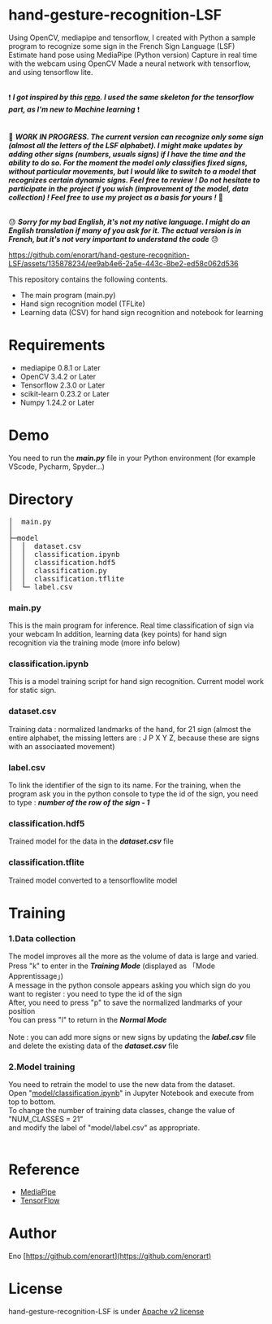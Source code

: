 # hand-gesture-recognition-LSF
Using OpenCV, mediapipe and tensorflow, I created with Python a sample program to recognize some sign in the French Sign Language (LSF)
Estimate hand pose using MediaPipe (Python version)
Capture in real time with the webcam using OpenCV
Made a neural network with tensorflow, and using tensorflow lite.

<br> ❗ _️**I got inspired by this [repo](https://github.com/Kazuhito00/hand-gesture-recognition-using-mediapipe). I used the same skeleton for the tensorflow part, as I'm new to Machine learning**_ ❗ <br>

<br> 🚧 _️**WORK IN PROGRESS. The current version can recognize only some sign (almost all the letters of the LSF alphabet). I might make updates by adding other signs (numbers, usuals signs) if I have the time and the ability to do so. For the moment the model only classifies fixed signs, without particular movements, but I would like to switch to a model that recognizes certain dynamic signs. Feel free to review ! Do not hesitate to participate in the project if you wish (improvement of the model, data collection) ! Feel free to use my project as a basis for yours !**_ 🚧 <br>

<br> 😓 _️**Sorry for my bad English, it's not my native language. I might do an English translation if many of you ask for it. The actual version is in French, but it's not very important to understand the code**_ 😓 <br>

https://github.com/enorart/hand-gesture-recognition-LSF/assets/135878234/ee9ab4e6-2a5e-443c-8be2-ed58c062d536

This repository contains the following contents.

* The main program (main.py)
* Hand sign recognition model (TFLite)
* Learning data (CSV) for hand sign recognition and notebook for learning

# Requirements
* mediapipe 0.8.1 or Later
* OpenCV 3.4.2 or Later
* Tensorflow 2.3.0 or Later
* scikit-learn 0.23.2 or Later
* Numpy 1.24.2 or Later

# Demo 
You need to run the _**main.py**_ file in your Python environment (for example VScode, Pycharm, Spyder...)

# Directory
<pre>
│  main.py
│  
├─model
│  │  dataset.csv
│  │  classification.ipynb
│  │  classification.hdf5
│  │  classification.py
│  │  classification.tflite
│  └─ label.csv
</pre> 

### main.py
This is the main program for inference.
Real time classification of sign via your webcam
In addition, learning data (key points) for hand sign recognition via the training mode (more info below)

### classification.ipynb
This is a model training script for hand sign recognition. Current model work for static sign.

### dataset.csv
Training data : normalized landmarks of the hand, for 21 sign (almost the entire alphabet, the missing letters are : J P X Y Z, because these are signs with an associaated movement)

### label.csv 
To link the identifier of the sign to its name. For the training, when the program ask you in the python console to type the id of the sign, you need to type : _**number of the row of the sign - 1**_

### classification.hdf5
Trained model for the data in the _**dataset.csv**_ file

### classification.tflite
Trained model converted to a tensorflowlite model

# Training 
### 1.Data collection
The model improves all the more as the volume of data is large and varied. <br>
Press "k" to enter in the _**Training Mode**_ (displayed as 「Mode Apprentissage」) <br>
A message in the python console appears asking you which sign do you want to register : you need to type the id of the sign <br>
After, you need to press "p" to save the normalized landmarks of your position <br> 
You can press "l" to return in the _**Normal Mode**_ <br> <br>
Note : you can add more signs or new signs by updating the _**label.csv**_ file and delete the existing data of the _**dataset.csv**_ file <br>

### 2.Model training
You need to retrain the model to use the new data from the dataset. <br>
Open "[model/classification.ipynb](model/classification.ipynb)" in Jupyter Notebook and execute from top to bottom.<br>
To change the number of training data classes, change the value of "NUM_CLASSES = 21" <br>and modify the label of "model/label.csv" as appropriate.<br><br>

# Reference
* [MediaPipe](https://mediapipe.dev/)
* [TensorFlow](https://www.tensorflow.org/)

# Author
Eno [https://github.com/enorart](https://github.com/enorart)

# License
hand-gesture-recognition-LSF is under [Apache v2 license](LICENSE)




